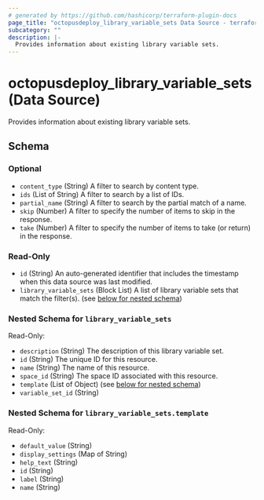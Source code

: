 ```yaml
---
# generated by https://github.com/hashicorp/terraform-plugin-docs
page_title: "octopusdeploy_library_variable_sets Data Source - terraform-provider-octopusdeploy"
subcategory: ""
description: |-
  Provides information about existing library variable sets.
---
```


# octopusdeploy_library_variable_sets (Data Source)

Provides information about existing library variable sets.



<!-- schema generated by tfplugindocs -->
## Schema

### Optional

- `content_type` (String) A filter to search by content type.
- `ids` (List of String) A filter to search by a list of IDs.
- `partial_name` (String) A filter to search by the partial match of a name.
- `skip` (Number) A filter to specify the number of items to skip in the response.
- `take` (Number) A filter to specify the number of items to take (or return) in the response.

### Read-Only

- `id` (String) An auto-generated identifier that includes the timestamp when this data source was last modified.
- `library_variable_sets` (Block List) A list of library variable sets that match the filter(s). (see [below for nested schema](#nestedblock--library_variable_sets))

<a id="nestedblock--library_variable_sets"></a>
### Nested Schema for `library_variable_sets`

Read-Only:

- `description` (String) The description of this library variable set.
- `id` (String) The unique ID for this resource.
- `name` (String) The name of this resource.
- `space_id` (String) The space ID associated with this resource.
- `template` (List of Object) (see [below for nested schema](#nestedatt--library_variable_sets--template))
- `variable_set_id` (String)

<a id="nestedatt--library_variable_sets--template"></a>
### Nested Schema for `library_variable_sets.template`

Read-Only:

- `default_value` (String)
- `display_settings` (Map of String)
- `help_text` (String)
- `id` (String)
- `label` (String)
- `name` (String)


